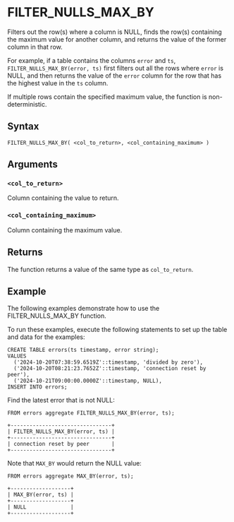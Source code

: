 # FILTER_NULLS_MAX_BY

Filters out the row(s) where a column is NULL, finds the row(s) containing the maximum value for another column, and returns the value of the former column in that row.

For example, if a table contains the columns `error` and `ts`, `FILTER_NULLS_MAX_BY(error, ts)` first filters out all the rows where `error` is NULL, and then returns the value of the `error` column for the row that has the highest value in the `ts` column.

If multiple rows contain the specified maximum value, the function is non-deterministic.

## Syntax

```scopeql
FILTER_NULLS_MAX_BY( <col_to_return>, <col_containing_maximum> )
```

## Arguments

### `<col_to_return>`

Column containing the value to return.

### `<col_containing_maximum>`

Column containing the maximum value.

## Returns

The function returns a value of the same type as `col_to_return`.

## Example

The following examples demonstrate how to use the FILTER_NULLS_MAX_BY function.

To run these examples, execute the following statements to set up the table and data for the examples:

```scopeql
CREATE TABLE errors(ts timestamp, error string);
VALUES
  ('2024-10-20T07:38:59.6519Z'::timestamp, 'divided by zero'),
  ('2024-10-20T08:21:23.7652Z'::timestamp, 'connection reset by peer'),
  ('2024-10-21T09:00:00.0000Z'::timestamp, NULL),
INSERT INTO errors;
```

Find the latest error that is not NULL:

```scopeql
FROM errors aggregate FILTER_NULLS_MAX_BY(error, ts);
```

```
+--------------------------------+
| FILTER_NULLS_MAX_BY(error, ts) |
+--------------------------------+
| connection reset by peer       |
+--------------------------------+
```

Note that `MAX_BY` would return the NULL value:

```scopeql
FROM errors aggregate MAX_BY(error, ts);
```

```
+-------------------+
| MAX_BY(error, ts) |
+-------------------+
| NULL              |
+-------------------+
```
